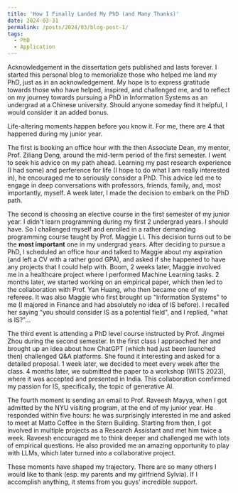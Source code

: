 ```yaml
---
title: 'How I Finally Landed My PhD (and Many Thanks)'
date: 2024-03-31
permalink: /posts/2024/03/blog-post-1/
tags:
  - PhD
  - Application
---
```


Acknowledgement in the dissertation gets published and lasts forever. I started this personal blog to memorialize those who helped me land my PhD, just as in an acknowledgement. My hope is to express gratitude towards those who have helped, inspired, and challenged me, and to reflect on my journey towards pursuing a PhD in Information Systems as an undergrad at a Chinese university. Should anyone someday find it helpful, I would consider it an added bonus.

Life-altering moments happen before you know it. For me, there are 4 that happened during my junior year. 

The first is booking an office hour with the then Associate Dean, my mentor, Prof. Ziliang Deng, around the mid-term period of the first semester. I went to seek his advice on my path ahead. Learning my past research experience (I had some) and perference for life (I hope to do what I am really interested in), he encouraged me to seriously consider a PhD. This advice led me to engage in deep conversations with professors, friends, family, and, most importantly, myself. A week later, I made the decision to embark on the PhD path.

The second is choosing an elective course in the first semester of my junior year. I didn't learn programming during my first 2 undergrad years. I should have. So I challenged myself and enrolled in a rather demanding programming course taught by Prof. Maggie Li. This decision turns out to be the **most important** one in my undergrad years. After deciding to pursue a PhD, I scheduled an office hour and talked to Maggie about my aspiration (and left a CV with a rather good GPA), and asked if she happened to have any projects that I could help with. Boom, 2 weeks later, Maggie involved me in a healthcare project where I performed Machine Learning tasks. 2 months later, we started working on an empirical paper, which then led to the collaboration with Prof. Yan Huang, who then became one of my referees. It was also Maggie who first brought up "Information Systems" to me (I majored in Finance and had absolutely no idea of IS before). I recalled her saying "you should consider IS as a potential field", and I replied, "what is IS?"...

The third event is attending a PhD level course instructed by Prof. Jingmei Zhou during the second semester. In the first class I appraoched her and brought up an idea about how ChatGPT (which had just been launched then) challenged Q&A platforms. She found it interesting and asked for a detailed proposal. 1 week later, we decided to meet every week after the class. 4 months later, we submitted the paper to a workshop (WITS 2023), where it was accepted and presented in India. This collaboration comfirmed my passion for IS, specifically, the topic of generative AI.

The fourth moment is sending an email to Prof. Raveesh Mayya, when I got admitted by the NYU visiting program, at the end of my junior year. He responded within five hours: he was surprisingly interested in me and asked to meet at Matto Coffee in the Stern Building. Starting from then, I got involved in multiple projects as a Research Assistant and met him twice a week. Raveesh encouraged me to think deeper and challenged me with lots of empirical questions. He also provided me an amazing opportunity to play with LLMs, which later turned into a collaborative project. 

These moments have shaped my trajectory. There are so many others I would like to thank (esp. my parents and my girlfriend Sylvia). If I accomplish anything, it stems from you guys' incredible support.



